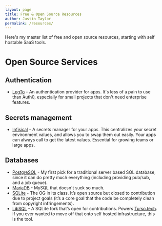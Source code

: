 ```yaml
---
layout: page
title: Free & Open Source Resources
author: Justin Taylor
permalink: /resources/
---
```


Here's my master list of free and open source resources, starting with self hostable SaaS tools.

# Open Source Services

## Authentication

- [LogTo](https://logto.io) - An authentication provider for apps. It's less of a pain to use than Auth0, especially for small projects that don't need enterprise features.

## Secrets management

- [Infisical](https://infisical.com) - A secrets manager for your apps. This centralizes your secret environment values, and allows you to swap them out easily. Your apps can always call to get the latest values. Essential for growing teams or large apps.

## Databases

- [PostgreSQL](https://www.postgresql.org/) - My first pick for a traditional server based SQL database, since it can do pretty much everything (including providing pub/sub, and a job queue).
- [MariaDB](http://mariadb.com) - MySQL that doesn't suck so much.
- [SQLite](https://www.sqlite.org) - The OG in its class. It’s open source but closed to contribution due to project goals (it’s a core goal that the code be completely clean from copyright infringements).
- [LibSQL](https://github.com/tursodatabase/libsql) - A SQLite fork that’s open for contributions. Powers [Turso.tech](https://turso.tech). If you ever wanted to move off that onto self hosted infrastructure, this is the tool.
